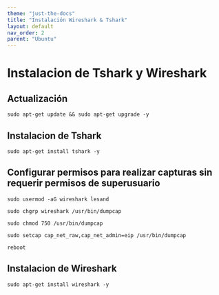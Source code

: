 ```yaml
---
theme: "just-the-docs"
title: "Instalación Wireshark & Tshark"
layout: default
nav_order: 2
parent: "Ubuntu" 
---
```

# Instalacion de Tshark y Wireshark
## Actualización
```
sudo apt-get update && sudo apt-get upgrade -y
```

## Instalacion de Tshark
```
sudo apt-get install tshark -y
```
## Configurar permisos para realizar capturas sin requerir permisos de superusuario

```
sudo usermod -aG wireshark lesand
```
```
sudo chgrp wireshark /usr/bin/dumpcap
```
```
sudo chmod 750 /usr/bin/dumpcap
```

```
sudo setcap cap_net_raw,cap_net_admin=eip /usr/bin/dumpcap
```
```
reboot
```
## Instalacion de Wireshark
```
sudo apt-get install wireshark -y
```

